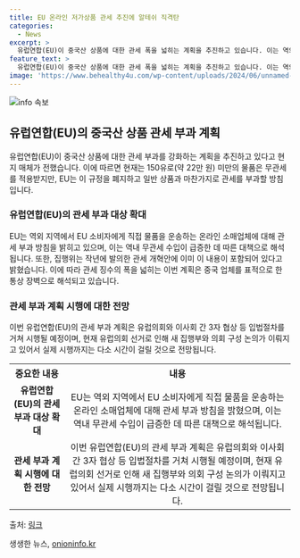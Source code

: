 ```yaml
---
title: EU 온라인 저가상품 관세 추진에 알테쉬 직격탄
categories:
  - News
excerpt: >
  유럽연합(EU)이 중국산 상품에 대한 관세 폭을 넓히는 계획을 추진하고 있습니다. 이는 역외 소비자에게 물품을 직접 운송하는 온라인 소매업체에 적용될 것으로, 현재의 무관세 규정을 폐지하고 모든 상품에 관세를 부과하는 방침입니다. 이는 역내 무관세 수입이 증가한 결과에 따른 조치로, EU 집행위는 이것이 관세 개혁안의 일환으로 밝혔습니다. 이 제안이 시행되려면 27개국을 대표하는 이사회와 유럽의회 간의 협상과 입법절차를 거쳐야 하며, 유럽의회 선거로 인해 실제 시행까지는 다소 시간이 걸릴 것으로 전망됩니다. 
feature_text: >
  유럽연합(EU)이 중국산 상품에 대한 관세 폭을 넓히는 계획을 추진하고 있습니다. 이는 역외 소비자에게 물품을 직접 운송하는 온라인 소매업체에 적용될 것으로, 현재의 무관세 규정을 폐지하고 모든 상품에 관세를 부과하는 방침입니다. 이는 역내 무관세 수입이 증가한 결과에 따른 조치로, EU 집행위는 이것이 관세 개혁안의 일환으로 밝혔습니다. 이 제안이 시행되려면 27개국을 대표하는 이사회와 유럽의회 간의 협상과 입법절차를 거쳐야 하며, 유럽의회 선거로 인해 실제 시행까지는 다소 시간이 걸릴 것으로 전망됩니다. 
image: 'https://www.behealthy4u.com/wp-content/uploads/2024/06/unnamed-file.png'
---
```


<p><img src="https://www.behealthy4u.com/wp-content/uploads/2024/06/unnamed-file.png" alt="info 속보" /></p>

<h2 data-ke-size="size26">유럽연합(EU)의 중국산 상품 관세 부과 계획</h2>

<p data-ke-size="size16">유럽연합(EU)이 중국산 상품에 대한 관세 부과를 강화하는 계획을 추진하고 있다고 현지 매체가 전했습니다. 이에 따르면 현재는 150유로(약 22만 원) 미만의 물품은 무관세를 적용받지만, EU는 이 규정을 폐지하고 일반 상품과 마찬가지로 관세를 부과할 방침입니다.</p>

<h3>유럽연합(EU)의 관세 부과 대상 확대</h3>

<p data-ke-size="size16">EU는 역외 지역에서 EU 소비자에게 직접 물품을 운송하는 온라인 소매업체에 대해 관세 부과 방침을 밝히고 있으며, 이는 역내 무관세 수입이 급증한 데 따른 대책으로 해석됩니다. 또한, 집행위는 작년에 발의한 관세 개혁안에 이미 이 내용이 포함되어 있다고 밝혔습니다. 이에 따라 관세 징수의 폭을 넓히는 이번 계획은 중국 업체를 표적으로 한 통상 장벽으로 해석되고 있습니다.</p>

<h3>관세 부과 계획 시행에 대한 전망</h3>

<p data-ke-size="size16">이번 유럽연합(EU)의 관세 부과 계획은 유럽의회와 이사회 간 3자 협상 등 입법절차를 거쳐 시행될 예정이며, 현재 유럽의회 선거로 인해 새 집행부와 의회 구성 논의가 이뤄지고 있어서 실제 시행까지는 다소 시간이 걸릴 것으로 전망됩니다.</p>

<table>
    <tr>
        <th><b>중요한 내용</b></th>
        <th><b>내용</b></th>
    </tr>
    <tr>
        <td style="text-align: center; height: 17px;"><b>유럽연합(EU)의 관세 부과 대상 확대</b></td>
        <td style="text-align: center; height: 17px;">EU는 역외 지역에서 EU 소비자에게 직접 물품을 운송하는 온라인 소매업체에 대해 관세 부과 방침을 밝혔으며, 이는 역내 무관세 수입이 급증한 데 따른 대책으로 해석됩니다.</td>
    </tr>
    <tr>
        <td style="text-align: center; height: 17px;"><b>관세 부과 계획 시행에 대한 전망</b></td>
        <td style="text-align: center; height: 17px;">이번 유럽연합(EU)의 관세 부과 계획은 유럽의회와 이사회 간 3자 협상 등 입법절차를 거쳐 시행될 예정이며, 현재 유럽의회 선거로 인해 새 집행부와 의회 구성 논의가 이뤄지고 있어서 실제 시행까지는 다소 시간이 걸릴 것으로 전망됩니다.</td>
    </tr>
</table>

<footer>출처: <a href="링크">링크</a></footer>

<p data-ke-size="size16"></p>
생생한 뉴스, <a href="https://onioninfo.kr" rel="dofollow">onioninfo.kr</a>


